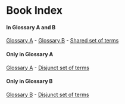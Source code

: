 # Book Index

#### In Glossary A and B  
[Glossary A][1] - [Glossary B][2] - [Shared set of terms][3]

#### Only in Glossary A  
[Glossary A][4] - [Disjunct set of terms][5]

#### Only in Glossary B  
[Glossary B][6] - [Disjunct set of terms][5]

[1]: ./glossary-a.md#in-glossary-a-and-b

[2]: ./glossary-b.md#in-glossary-a-and-b

[3]: ./document.md#shared-set-of-terms

[4]: ./glossary-a.md#only-in-glossary-a

[5]: ./document.md#disjunct-set-of-terms

[6]: ./glossary-b.md#only-in-glossary-b
